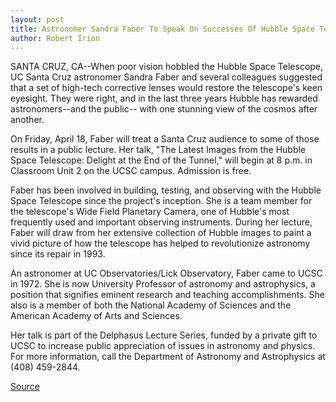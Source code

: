 ```yaml
---
layout: post
title: Astronomer Sandra Faber To Speak On Successes Of Hubble Space Telescope
author: Robert Irion
---
```


SANTA CRUZ, CA--When poor vision hobbled the Hubble Space  Telescope, UC Santa Cruz astronomer Sandra Faber and several  colleagues suggested that a set of high-tech corrective lenses would  restore the telescope's keen eyesight. They were right, and in the  last three years Hubble has rewarded astronomers--and the public-- with one stunning view of the cosmos after another.

On Friday, April 18, Faber will treat a Santa Cruz audience to  some of those results in a public lecture. Her talk, "The Latest  Images from the Hubble Space Telescope: Delight at the End of the  Tunnel," will begin at 8 p.m. in Classroom Unit 2 on the UCSC campus.  Admission is free.

Faber has been involved in building, testing, and observing with  the Hubble Space Telescope since the project's inception. She is a  team member for the telescope's Wide Field Planetary Camera, one  of Hubble's most frequently used and important observing  instruments. During her lecture, Faber will draw from her extensive  collection of Hubble images to paint a vivid picture of how the  telescope has helped to revolutionize astronomy since its repair in  1993.

An astronomer at UC Observatories/Lick Observatory, Faber  came to UCSC in 1972. She is now University Professor of astronomy  and astrophysics, a position that signifies eminent research and  teaching accomplishments. She also is a member of both the National  Academy of Sciences and the American Academy of Arts and  Sciences.

Her talk is part of the Delphasus Lecture Series, funded by a  private gift to UCSC to increase public appreciation of issues in  astronomy and physics. For more information, call the Department of  Astronomy and Astrophysics at (408) 459-2844.

[Source](http://www1.ucsc.edu/news_events/press_releases/archive/96-97/03-97/033197-Lecture_on_Hubble_S.html "Permalink to 033197-Lecture_on_Hubble_S")
